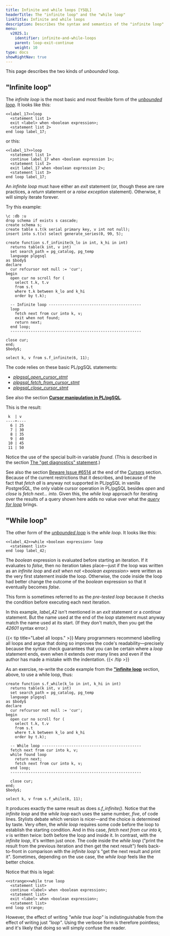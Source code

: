 ```yaml
---
title: Infinite and while loops [YSQL]
headerTitle: The "infinite loop" and the "while loop"
linkTitle: Infinite and while loops
description: Describes the syntax and semantics of the "infinite loop" and the "while loop" [YSQL]
menu:
  v2025.1:
    identifier: infinite-and-while-loops
    parent: loop-exit-continue
    weight: 10
type: docs
showRightNav: true
---
```


This page describes the two kinds of _unbounded_ loop.

## "Infinite loop"

The _infinite loop_ is the most basic and most flexible form of the _[unbounded loop](../../../../../../../syntax_resources/grammar_diagrams/#plpgsql-unbounded-loop-defn)_. It looks like this:

```plpgsql
<<label_17>>loop
  <statement list 1>
  exit <label> when <boolean expression>;
  <statement list 2>
end loop label_17;
```

or this:

```plpgsql
<<label_17>>loop
  <statement list 1>
  continue label_17 when <boolean expression 1>;
  <statement list 2>
  exit label_17 when <boolean expression 2>;
  <statement list 3>
end loop label_17;
```

An _infinite loop_ must have either an _exit_ statement (or, though these are rare practices, a _return_ statement or a _raise exception_ statement). Otherwise, it will simply iterate forever.

<a name="infinite-loop-over-cursor-results"></a>
Try this example:

```plpgsql
\c :db :u
drop schema if exists s cascade;
create schema s;
create table s.t(k serial primary key, v int not null);
insert into s.t(v) select generate_series(0, 99, 5);

create function s.f_infinite(k_lo in int, k_hi in int)
  returns table(k int, v int)
  set search_path = pg_catalog, pg_temp
  language plpgsql
as $body$
declare
  cur refcursor not null := 'cur';
begin
  open cur no scroll for (
    select t.k, t.v
    from s.t
    where t.k between k_lo and k_hi
    order by t.k);

  -- Infinite loop -----------------------------------------
  loop
    fetch next from cur into k, v;
    exit when not found;
    return next;
  end loop;
  ----------------------------------------------------------

close cur;
end;
$body$;

select k, v from s.f_infinite(6, 11);
```

The code relies on these basic PL/pgSQL statements:

- _[plpgsql_open_cursor_stmt](../../../../../../../syntax_resources/grammar_diagrams/#plpgsql-open-cursor-stmt)_
- _[plpgsql_fetch_from_cursor_stmt](../../../../../../../syntax_resources/grammar_diagrams/#plpgsql-fetch-from-cursor-stmt)_
- _[plpgsql_close_cursor_stmt](../../../../../../../syntax_resources/grammar_diagrams/#plpgsql-close-cursor-stmt)_

See also the section **[Cursor manipulation in PL/pgSQL](../../../basic-statements/cursor-manipulation/)**.

This is the result:

```outout
 k  | v
----+----
  6 | 25
  7 | 30
  8 | 35
  9 | 40
 10 | 45
 11 | 50
```

Notice the use of the special built-in variable _found_. (This is described in the section [The "get diagnostics" statement](../../../../executable-section/basic-statements/get-diagnostics/).)

See also the section [Beware Issue #6514](../../../../../../../cursors/#beware-issue-6514) at the end of the [Cursors](../../../../../../../cursors/) section. Because of the current restrictions that it describes, and because of the fact that _fetch all_ is anyway not supported in PL/pgSQL in vanilla PostgreSQL, the only viable cursor operation in PL/pgSQL besides _open_ and _close_ is _fetch next... into_. Given this, the _while loop_ approach for iterating over the results of a query shown here adds no value over what the _[query for loop](../query-for-loop/)_ brings.

## "While loop"

The other form of the _[unbounded loop](../../../../../../../syntax_resources/grammar_diagrams/#plpgsql-unbounded-loop-defn)_ is the _while loop_. It looks like this:

```plpgsql
<<label_42>>while <boolean expression> loop
  <statement list>
end loop label_42;
```

The _boolean_ expression is evaluated before starting an iteration. If it evaluates to _false_, then no iteration takes place—just if the loop was written as an _infinite loop_ and _exit when not \<boolean expression\>_ were written as the very first statement inside the loop. Otherwise, the code inside the loop had better change the outcome of the _boolean_ expression so that it eventually becomes _false_.

This form is sometimes referred to as the _pre-tested loop_ because it checks the condition before executing each next iteration.

In this example, _label_42_ isn't mentioned in an _exit_ statement or a _continue_ statement. But the name used at the end of the _loop_ statement must anyway match the name used at its start. (If they don't match, then you get the _42601_ syntax error.)

{{< tip title="Label all loops." >}}
Many programmers recommend labelling all loops and argue that doing so improves the code's readability—precisely because the syntax check guarantees that you can be certain where a _loop_ statement ends, even when it extends over many lines and even if the author has made a mistake with the indentation.
{{< /tip >}}

As an exercise, re-write the code example from the **["infinite loop](./#infinite-loop-over-cursor-results)** section, above, to use a while loop, thus:

```plpgsql
create function s.f_while(k_lo in int, k_hi in int)
  returns table(k int, v int)
  set search_path = pg_catalog, pg_temp
  language plpgsql
as $body$
declare
  cur refcursor not null := 'cur';
begin
  open cur no scroll for (
    select t.k, t.v
    from s.t
    where t.k between k_lo and k_hi
    order by t.k);

  -- While loop --------------------------------------------
  fetch next from cur into k, v;
  while found loop
    return next;
    fetch next from cur into k, v;
  end loop;
  ----------------------------------------------------------

  close cur;
end;
$body$;

select k, v from s.f_while(6, 11);
```

It produces exactly the same result as does _s.f_infinite()_. Notice that the _infinite loop_ and the _while loop_ each uses the same number, _five_, of code lines. Stylists debate which version is nicer—and the choice is determined by taste. Very often, the _while loop_ requires some code before the loop to establish the starting condition. And in this case, _fetch next from cur into k, v_ is written twice: both before the loop and inside it. In contrast, with the _infinite loop_, it's written just once. The code inside the _while loop_ ("print the result from the previous iteration and then get the next result") feels back-to-front in comparison with the _infinite loop_'s "get the next result and print it". Sometimes, depending on the use case, the _while loop_ feels like the better choice.

Notice that this is legal:

```plpgsql
<<strange>>while true loop
  <statement list>
  continue <label> when <boolean expression>;
  <statement list>
  exit <label> when <boolean expression>;
  <statement list>
end loop strange;
```

However, the effect of writing _"while true loop"_ is indistinguishable from the effect of writing just _"loop"_. Using the verbose form is therefore pointless; and it's likely that doing so will simply confuse the reader.
